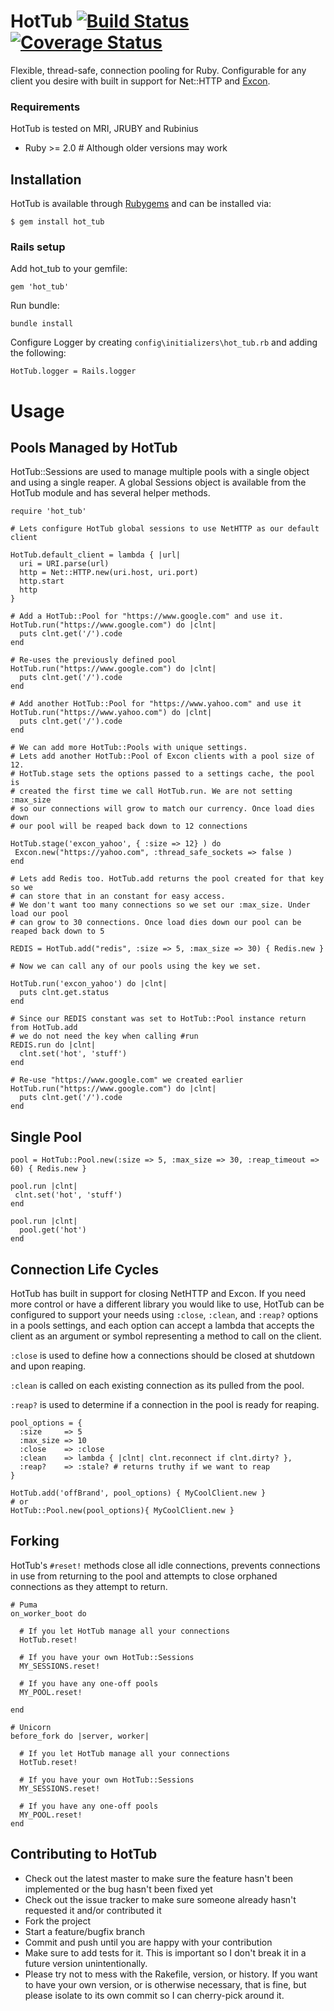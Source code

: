 # HotTub [![Build Status](https://travis-ci.org/JoshMcKin/hot_tub.png?branch=master)](https://travis-ci.org/JoshMcKin/hot_tub) [![Coverage Status](https://coveralls.io/repos/JoshMcKin/hot_tub/badge.png?branch=master)](https://coveralls.io/r/JoshMcKin/hot_tub)

Flexible, thread-safe, connection pooling for Ruby. Configurable for any client you desire with built in support for Net::HTTP and [Excon](https://github.com/excon/excon).

### Requirements

HotTub is tested on MRI, JRUBY and Rubinius
* Ruby >= 2.0 # Although older versions may work


## Installation

HotTub is available through [Rubygems](https://rubygems.org/gems/hot_tub) and can be installed via:

    $ gem install hot_tub


### Rails setup

Add hot_tub to your gemfile:
    
    gem 'hot_tub'

Run bundle:
    
    bundle install

Configure Logger by creating `config\initializers\hot_tub.rb` and adding the following:
    
    HotTub.logger = Rails.logger


# Usage 

## Pools Managed by HotTub

HotTub::Sessions are used to manage multiple pools with a single object and using a single reaper. 
A global Sessions object is available from the HotTub module and has several helper methods.
  
    require 'hot_tub'

    # Lets configure HotTub global sessions to use NetHTTP as our default client

    HotTub.default_client = lambda { |url| 
      uri = URI.parse(url)
      http = Net::HTTP.new(uri.host, uri.port)
      http.start
      http 
    }

    # Add a HotTub::Pool for "https://www.google.com" and use it.
    HotTub.run("https://www.google.com") do |clnt|    
      puts clnt.get('/').code
    end

    # Re-uses the previously defined pool
    HotTub.run("https://www.google.com") do |clnt|    
      puts clnt.get('/').code
    end

    # Add another HotTub::Pool for "https://www.yahoo.com" and use it
    HotTub.run("https://www.yahoo.com") do |clnt|    
      puts clnt.get('/').code
    end

    # We can add more HotTub::Pools with unique settings.
    # Lets add another HotTub::Pool of Excon clients with a pool size of 12.
    # HotTub.stage sets the options passed to a settings cache, the pool is
    # created the first time we call HotTub.run. We are not setting :max_size 
    # so our connections will grow to match our currency. Once load dies down 
    # our pool will be reaped back down to 12 connections

    HotTub.stage('excon_yahoo', { :size => 12} ) do
     Excon.new("https://yahoo.com", :thread_safe_sockets => false )
    end

    # Lets add Redis too. HotTub.add returns the pool created for that key so we
    # can store that in an constant for easy access.
    # We don't want too many connections so we set our :max_size. Under load our pool
    # can grow to 30 connections. Once load dies down our pool can be reaped back down to 5

    REDIS = HotTub.add("redis", :size => 5, :max_size => 30) { Redis.new } 
      
    # Now we can call any of our pools using the key we set.

    HotTub.run('excon_yahoo') do |clnt|    
      puts clnt.get.status
    end

    # Since our REDIS constant was set to HotTub::Pool instance return from HotTub.add 
    # we do not need the key when calling #run
    REDIS.run do |clnt|
      clnt.set('hot', 'stuff')
    end

    # Re-use "https://www.google.com" we created earlier
    HotTub.run("https://www.google.com") do |clnt|    
      puts clnt.get('/').code
    end


## Single Pool
    
    pool = HotTub::Pool.new(:size => 5, :max_size => 30, :reap_timeout => 60) { Redis.new }

    pool.run |clnt|
     clnt.set('hot', 'stuff')
    end

    pool.run |clnt|
      pool.get('hot')
    end


## Connection Life Cycles

HotTub has built in support for closing NetHTTP and Excon. If you need more control or have 
a different library you would like to use, HotTub can be configured to support your needs 
using `:close`, `:clean`, and `:reap?` options in a pools settings, and each option can accept
a lambda that accepts the client as an argument or symbol representing a method to call on the client.

`:close` is used to define how a connections should be closed at shutdown and upon reaping.

`:clean` is called on each existing connection as its pulled from the pool.

`:reap?` is used to determine if a connection in the pool is ready for reaping.

    pool_options = {
      :size     => 5
      :max_size => 10
      :close    => :close
      :clean    => lambda { |clnt| clnt.reconnect if clnt.dirty? },
      :reap?    => :stale? # returns truthy if we want to reap
    }

    HotTub.add('offBrand', pool_options) { MyCoolClient.new }
    # or
    HotTub::Pool.new(pool_options){ MyCoolClient.new }


## Forking

HotTub's `#reset!` methods close all idle connections, prevents connections in use from returning
to the pool and attempts to close orphaned connections as they attempt to return.

    # Puma
    on_worker_boot do

      # If you let HotTub manage all your connections
      HotTub.reset!

      # If you have your own HotTub::Sessions
      MY_SESSIONS.reset!

      # If you have any one-off pools
      MY_POOL.reset!

    end

    # Unicorn
    before_fork do |server, worker|

      # If you let HotTub manage all your connections
      HotTub.reset!

      # If you have your own HotTub::Sessions
      MY_SESSIONS.reset!

      # If you have any one-off pools
      MY_POOL.reset!
    end


## Contributing to HotTub
 
* Check out the latest master to make sure the feature hasn't been implemented or the bug hasn't been fixed yet
* Check out the issue tracker to make sure someone already hasn't requested it and/or contributed it
* Fork the project
* Start a feature/bugfix branch
* Commit and push until you are happy with your contribution
* Make sure to add tests for it. This is important so I don't break it in a future version unintentionally.
* Please try not to mess with the Rakefile, version, or history. If you want to have your own version, or is otherwise necessary, that is fine, but please isolate to its own commit so I can cherry-pick around it.